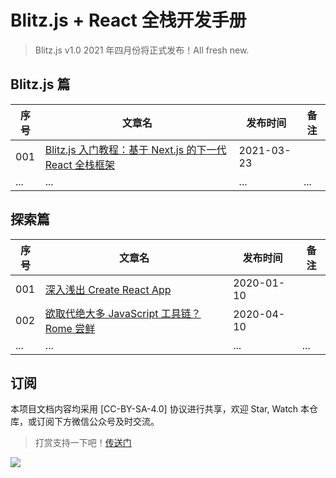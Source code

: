 # Blitz.js + React 全栈开发手册

> Blitz.js v1.0 2021 年四月份将正式发布！All fresh new.

## Blitz.js 篇

|序号|文章名|发布时间|备注|
|-|-|-|-|
|001|[Blitz.js 入门教程：基于 Next.js 的下一代 React 全栈框架](https://blitzjs-tutorial.js.org/articles/blitz/blitzjs-introduction.html)|2021-03-23||
|...|...|...|...|

## 探索篇

|序号|文章名|发布时间|备注|
|-|-|-|-|
|001|[深入浅出 Create React App](https://deno-tutorial.js.org/articles/explore/create-react-app-intro.html)|2020-01-10||
|002|[欲取代绝大多 JavaScript 工具链？Rome 尝鲜](https://deno-tutorial.js.org/articles/explore/javascript-toolchain-rome.html)|2020-04-10||
|...|...|...|...|

## 订阅

本项目文档内容均采用 [CC-BY-SA-4.0] 协议进行共享，欢迎 Star, Watch 本仓库，或订阅下方微信公众号及时交流。

> 打赏支持一下吧！[传送门](http://qiniu.ningo.cloud/hylerrix/reward-alipay.png)

![](http://qiniu.ningo.cloud/ningo/official-qrcode.png)
